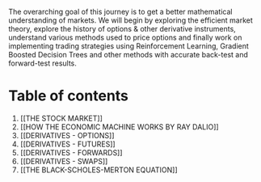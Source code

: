 The overarching goal of this journey is to get a better mathematical understanding of markets. We will begin by exploring the efficient market theory, explore the history of options & other derivative instruments, understand various methods used to price options and finally work on implementing trading strategies using Reinforcement Learning, Gradient Boosted Decision Trees and other methods with accurate back-test and forward-test results. 

# Table of contents

1. [[THE STOCK MARKET]]
2. [[HOW THE ECONOMIC MACHINE WORKS BY RAY DALIO]]
3. [[DERIVATIVES - OPTIONS]]
4. [[DERIVATIVES - FUTURES]]
5. [[DERIVATIVES - FORWARDS]]
6. [[DERIVATIVES - SWAPS]]
7. [[THE BLACK-SCHOLES-MERTON EQUATION]]
